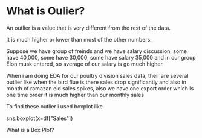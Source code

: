 # What is Oulier?

An outlier is a value that is very different from the rest of the data.

It is much higher or lower than most of the other numbers.

Suppose we have group of freinds and we have salary discussion, some have 40,000, some have 30,000, some have salary 35,000 and in 
our group Elon musk entered, so average of our salary is go much higher.

When i am doing EDA for our poultry division sales data, their are several outlier like when the bird flue is there sales drop significantly
and also in month of ramazan eid sales spikes, also we have one export order which is one time order it is much higher than our monthly sales

To find these outlier i used boxplot like 

sns.boxplot(x=df["Sales"])

What is a Box Plot?



